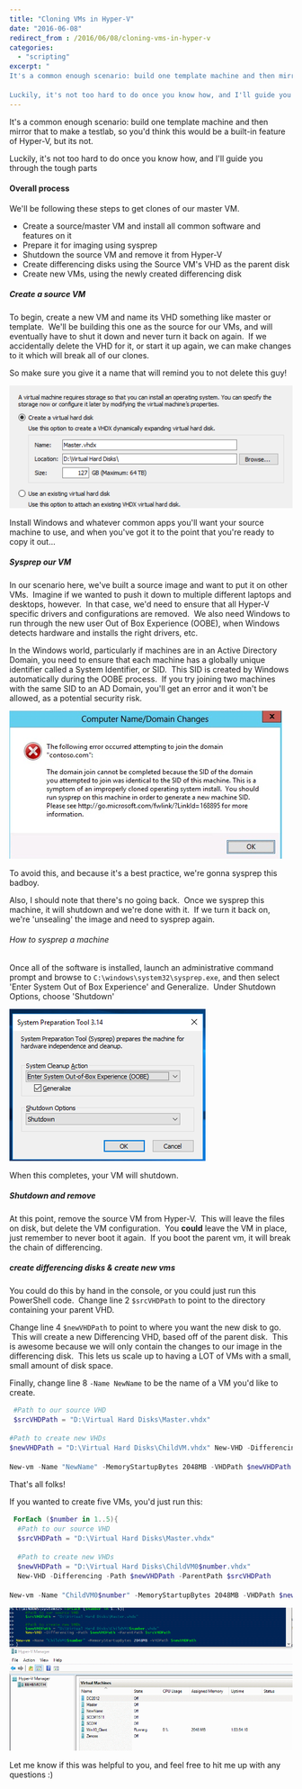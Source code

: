 ```yaml
---
title: "Cloning VMs in Hyper-V"
date: "2016-06-08"
redirect_from : /2016/06/08/cloning-vms-in-hyper-v
categories: 
  - "scripting"
excerpt: "
It's a common enough scenario: build one template machine and then mirror that to make a testlab, so you'd think this would be a built-in feature of Hyper-V, but its not.

Luckily, it's not too hard to do once you know how, and I'll guide you through the tough parts"
---
```


It's a common enough scenario: build one template machine and then mirror that to make a testlab, so you'd think this would be a built-in feature of Hyper-V, but its not.

Luckily, it's not too hard to do once you know how, and I'll guide you through the tough parts

#### Overall process

We'll be following these steps to get clones of our master VM.

- Create a source/master VM and install all common software and features on it
- Prepare it for imaging using sysprep
- Shutdown the source VM and remove it from Hyper-V
- Create differencing disks using the Source VM's VHD as the parent disk
- Create new VMs, using the newly created differencing disk

##### Create a source VM

To begin, create a new VM and name its VHD something like master or template.  We'll be building this one as the source for our VMs, and will eventually have to shut it down and never turn it back on again.  If we accidentally delete the VHD for it, or start it up again, we can make changes to it which will break all of our clones.

So make sure you give it a name that will remind you to not delete this guy!

![](../assets/images/2016/06/images/master.png)

Install Windows and whatever common apps you'll want your source machine to use, and when you've got it to the point that you're ready to copy it out...

##### Sysprep our VM

In our scenario here, we've built a source image and want to put it on other VMs.  Imagine if we wanted to push it down to multiple different laptops and desktops, however.  In that case, we'd need to ensure that all Hyper-V specific drivers and configurations are removed.  We also need Windows to run through the new user Out of Box Experience (OOBE), when Windows detects hardware and installs the right drivers, etc.

In the Windows world, particularly if machines are in an Active Directory Domain, you need to ensure that each machine has a globally unique identifier called a System Identifier, or SID.  This SID is created by Windows automatically during the OOBE process.  If you try joining two machines with the same SID to an AD Domain, you'll get an error and it won't be allowed, as a potential security risk.

![](../assets/images/2016/06/images/duplicatesid.png)

To avoid this, and because it's a best practice, we're gonna sysprep this badboy.

Also, I should note that there's no going back.  Once we sysprep this machine, it will shutdown and we're done with it.  If we turn it back on, we're 'unsealing' the image and need to sysprep again.

###### How to sysprep a machine

Once all of the software is installed, launch an administrative command prompt and browse to `C:\windows\system32\sysprep.exe`, and then select 'Enter System Out of Box Experience' and Generalize.  Under Shutdown Options, choose 'Shutdown'

![](../assets/images/2016/06/images/sysprep.png)

When this completes, your VM will shutdown.

##### Shutdown and remove

At this point, remove the source VM from Hyper-V.  This will leave the files on disk, but delete the VM configuration.  You **could** leave the VM in place, just remember to never boot it again.  If you boot the parent vm, it will break the chain of differencing.

##### create differencing disks & create new vms

You could do this by hand in the console, or you could just run this PowerShell code.  Change line 2 `$srcVHDPath` to point to the directory containing your parent VHD.

Change line 4 `$newVHDPath` to point to where you want the new disk to go.  This will create a new Differencing VHD, based off of the parent disk.  This is awesome because we will only contain the changes to our image in the differencing disk.  This lets us scale up to having a LOT of VMs with a small, small amount of disk space.

Finally, change line 8 `-Name NewName` to be the name of a VM you'd like to create.

```powershell
 #Path to our source VHD 
 $srcVHDPath = "D:\Virtual Hard Disks\Master.vhdx"

#Path to create new VHDs 
$newVHDPath = "D:\Virtual Hard Disks\ChildVM.vhdx" New-VHD -Differencing -Path $newVHDPath -ParentPath $srcVHDPath

New-vm -Name "NewName" -MemoryStartupBytes 2048MB -VHDPath $newVHDPath

```

That's all folks!

If you wanted to create five VMs, you'd just run this:

```powershell
 ForEach ($number in 1..5){ 
  #Path to our source VHD 
  $srcVHDPath = "D:\Virtual Hard Disks\Master.vhdx"

  #Path to create new VHDs 
  $newVHDPath = "D:\Virtual Hard Disks\ChildVM0$number.vhdx" 
  New-VHD -Differencing -Path $newVHDPath -ParentPath $srcVHDPath

New-vm -Name "ChildVM0$number" -MemoryStartupBytes 2048MB -VHDPath $newVHDPath } 
```

![](../assets/images/2016/06/images/fivevmsinfivesecs.gif)

Let me know if this was helpful to you, and feel free to hit me up with any questions :)
